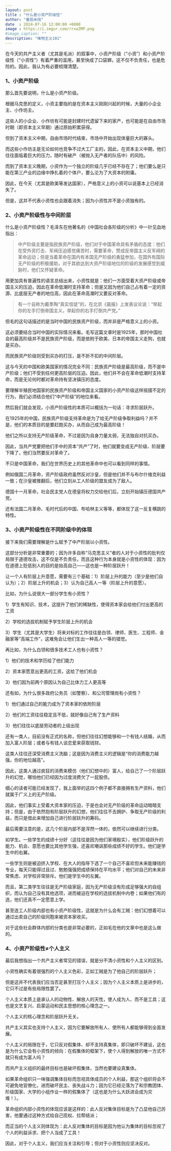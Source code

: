 ```yaml
---
layout: post
title : "什么是小资产阶级性"
author: "番茄米线"
date  : 2024-07-16 12:00:00 +0800
image : https://i.imgur.com/rrxoZMP.png
#image_caption: ""
description: "唯物主义101"
---
```


在今天的共产主义者（尤其是毛派）的叙事中，小资产阶级（“小资”）和小资产阶级性（“小资性”）有着严重的滥用，甚至快成了口袋罪。这不仅不负责任，也是危险的。因此，我认为有必要梳理清楚。

<!--more-->

### 1、小资产阶级

那么首先要说明，什么是小资产阶级。

根据马克思的定义，小资主要指的是在资本主义刚刚兴起的时候，大量的小企业主、小作坊主。

这些人的小企业、小作坊有可能是封建时代遗留下来的家产，也可能是在自由市场时期（即资本主义早期）通过原始积累获得。

但到了资本主义中期，自由市场时代结束，市场中开始出现体量巨大的寡头。

而这些小作坊主是无论如何也竞争不过大工厂主的，因此，在资本主义中期，他们往往面临着巨大的压力，随时有破产（被抛入无产者的队伍中）的风险。

而到了资本主义晚期，小资作为一个独立的阶级几乎已经不存在了；他们要么是只能在第三产业的边缘中挣扎着的个体户，要么沦为了大资本的附庸。

因此，在今天（尤其是欧美等发达国家），严格意义上的小资可以说基本上已经消失了。

但是，这并不代表小资性也会跟着消失；因为小资性并不是小资独有的。


### 2、小资产阶级性与中间阶层

什么是小资产阶级性？毛泽东在他著名的《中国社会各阶级的分析》中一针见血地指出：

> 中产阶级主要是指民族资产阶级，他们对于中国革命具有矛盾的态度：他们在受外资打击、军阀压迫感觉痛苦时，需要革命，赞成反帝国主义反军阀的革命运动；但是当着革命在国内有本国无产阶级的勇猛参加，在国外有国际无产阶级的积极援助，对于其欲达到大资产阶级地位的阶级的发展感觉到威胁时，他们又怀疑革命。

用更加具有普遍性的语言总结出来，小资性就是：他们一方面受着大资产阶级或帝国主义的压迫，因此在革命低潮时支持革命；但是又因为他们自己占有着一定的资源、比底层无产者的地位高，因此在革命高潮时又要反对革命。

> 有一个自称为戴季陶“真实信徒”的，在北京《晨报》上发表议论说：“举起你的左手打倒帝国主义，举起你的右手打倒共产党。”

但毛的这句话描述的是当时中国的民族资产阶级，而并非是严格意义上的小资。

这必须要结合当时中国的实际情况来看。毛写这篇文章时是1925年，那时中国社会的最高阶级并不是民族资产阶级，而是依附于欧美、日本的帝国主义走狗，也就是买办。

而民族资产阶级则受到买办的打压，是不折不扣的中间阶层。

这与今天的中国和欧美国家的情况完全不同：民族资产阶级是最高阶级，而不是中产阶级；他们不受到任何更高阶层的压迫。因此，他们并不会在革命低潮时支持革命，而是无论何时都对革命持有坚决镇压的态度。

要理解半殖民地国家的民族资产阶级和帝国主义国家的小资产阶级这样摇摆不定的行为，我们必须结合他们“中产阶级”的地位来看。

然后我们就会发现，小资产阶级性的本质可以概括为一句话：寻求阶层跃升。

在1925年的中国，民族资产阶级支持革命是为了给无产阶级争取利益吗？并不是，他们的本质目的是要赶跑买办，从而自己成为最高阶级！

他们之所以支持无产阶级革命，不过是因为自身力量太弱，无法独自对抗买办。

因此，当共产党要把他们手中的资本“共产”了时，他们就要变成无产阶级、阶层要下降了，他们当然要反对革命了。

不只是中国革命，我们在世界历史上的其他革命中也可以看到同样的事情。

例如俄国二月革命，资产阶级政府虽然反对沙皇，但是他们并不与布尔什维克利益一致；在沙皇被推翻后，他们立刻从工人阶级的盟友成为了敌人。

德国十一月革命，社会民主党人在德皇将权力交给他们后，立刻开始镇压德国共产党。

还有法国二月革命、毛时代后的中国、布哈林主义等等，都体现了这一反复横跳的特性。


### 3、小资产阶级性在不同阶级中的体现

接下来我们需要理解是什么赋予了中产阶层以小资性。

这部分分析是非常重要的；因为许多自称“马克思主义”者的人对于小资性的批判仅局限于道德攻击，这不仅是不负责任，而且这种行为本身就是小资性的体现：因为在道德上贬低别人的目的是抬高自己——这也是一种阶层跃升！

让一个人有阶层上升意愿，需要有三个基础：1）阶层上升的能力（至少是他们自认为）；2）阶层上升的机会；3）认为自己高人一等（阶层上升的意愿）。

比如，为什么说很大一部分学生有小资性？

1）学生有知识、技术，这提升了他们的稀缺性，使得资本家会给他们付出更高的工资

2）学校的选拔机制赋予学生阶层上升的机会

3）学生（尤其是大学生）将来对标的工作往往是白领、律师、医生、工程师、金融家等“高端工作”，这难免会让他们生出一种高人一等的错觉。

再比如，为什么白领和很多技术工人也有小资性？

1）他们的技术和学历给了他们能力

2）资本家愿意出更高的工资，这给了他们机会

3）他们因为前两个原因认为自己比体力工人更高等

还有如，为什么很多政府公务员（如警察）、和公司管理岗有小资性？

1）他们通过自己的能力成为了资本家的依附阶层

2）他们的工资往往稳定且不低，就好像自己有了生产资料

3）他们往往以底层劳动者的上级出现

还有一类人，目前没有正式的名称，但他们往往幻想能够和一个有钱人结婚，从而加入富人阶层；或者与有钱人谈恋爱来获取钱财。

这类人往往还深受消费主义洗脑；这是因为消费主义的逻辑是“你的消费能力越强，你的地位越高”。

因此，这类人通过疯狂的消费来模仿（他们幻想中的）富人，给自己了一个阶层跃升的幻觉，哪怕他们已经因为过度消费欠了一屁股债。

细心的读者可能已经发现了，我上面举的这四个例子都不直接拥有生产资料，他们就属于广义上的无产阶级。

因此，他们事实上受着大资本家的压迫，于是也会对无产阶级的革命运动暗暗支持；但是，由于依然抱有阶层跃升的幻想，他们往往不去拥护、争取无产阶级的利益，而只是借此来增加自己进行阶层跃升的筹码。

最后需要注意的是，这几个阶层内部不是浑然一体的，依然可以继续进行分类。

如学生。一些学生的成绩十分好（这往往是因为他们家境殷实），他们阶级跃升的能力、机会、意愿也要比其他学生强，还喜欢嘲讽那些成绩不好的学生。他们是学生中的右翼。

一些学生则是被迫挤入学校、在大人的指导下选了一个自己不喜欢但未来能赚钱的专业，每天只能得过且过、勉勉强强把成绩保持在平均水平；他们对自己的未来非常焦虑、对学校非常排斥。他们是学生中的左翼。

而且，第二类学生往往是无产阶级家庭，因为无产阶级没有形成足够强大的自组织，而认为自己没有其他选项，进而被迫在学校的选拔机制中内卷；如果他们有的选，他们还真不一定愿意上学。

甚至连工人阶级内部也有小资产阶级性，这就是为什么会有工贼：他们幻想着可以通过出卖自己的阶级同胞来被资本家收买。

对于这些社会群体内部的分类也是非常必要的，正如毛在他的文章中也是这么做的。


### 4、小资产阶级性≠个人主义

最后我想指出一个共产主义者常见的错误，就是分不清小资性和个人主义的区别。

小资性确实有着很强烈的个人主义色彩，正如工贼是为了他自己的阶层跃升；

但是这并不代表我们应当否定甚至打压个人主义；因为个人主义本质上是进步的，它只不过是有些局限性罢了。

个人主义本质上是承认人的动物性、解放人的天性，使人成为人、而不是工具；这也是文艺复兴、启蒙运动和民主思想的核心理念之一。

个人主义的核心理念和阶层跃升无关。

共产主义其实也支持个人主义，因为它要解放所有人、使所有人都能够得到全面发展。

个人主义的局限在于，它只反对假集体、却不支持真集体，即只破坏不建设，这也是为什么它会有小资性的倾向：在假集体的框架下，使个人得到解放的唯一方式不就只有成为富人吗？

而共产主义组织的最终目标也是破坏假集体，当然也要建设真集体。

如果革命组织只一味强调集体目标而忽视具体成员的个人利益，那这个组织将会不可避免地官僚化，进而破坏民主、丧失战斗力；因为它已经沦落为了和宗教团体、阶级国家、大学的小组作业一样的假集体了（这也是为什么大跃进会成为灾难！）。

革命组织内部小资性的体现应该是这样的：此人反对集体目标是为了凸显他自己厉害，他要通过这种方式给自己揽权、拉帮结派；

而正当的个人主义则体现为：此人反对集体的目标是因为他认为集体的目标忽视了个人的利益诉求、把个人当成了工具！

因此，对于个人主义，我们应当关注和引导；但对于小资性则应坚决反对。

<!--END-->